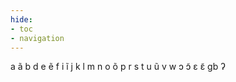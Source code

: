 ```yaml
---
hide:
- toc
- navigation
---
```

a
ã
b
d
e
ẽ
f
i
ĩ
j
k
l
m
n
o
õ
p
r
s
t
u
ũ
v
w
ɔ
ɔ̃
ɛ
ɛ̃
ɡb
ʔ
